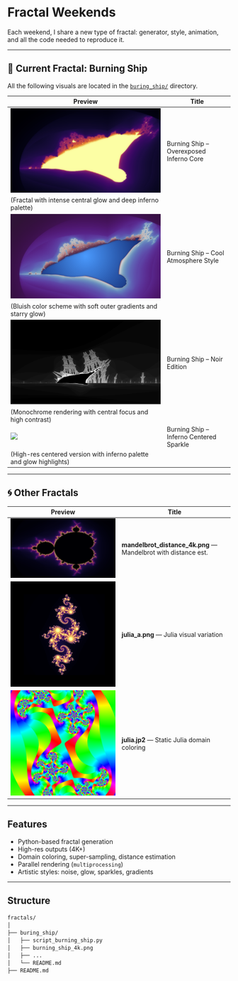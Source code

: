 # Fractal Weekends

Each weekend, I share a new type of fractal: generator, style, animation, and all the code needed to reproduce it.

---

## 🔷 Current Fractal: Burning Ship

All the following visuals are located in the [`buring_ship/`](./buring_ship) directory.

| Preview | Title |
|--------|-------|
| ![](./buring_ship/burning_ship_4k.png) | Burning Ship – Overexposed Inferno Core
(Fractal with intense central glow and deep inferno palette)|
| ![](./buring_ship/burning_ship_4k_ultra.png) |Burning Ship – Cool Atmosphere Style
(Bluish color scheme with soft outer gradients and starry glow) |
| ![](./buring_ship/burning_ship_bateau_centre_4k.png) |Burning Ship – Noir Edition
(Monochrome rendering with central focus and high contrast) |
| ![](./buring_ship/burning_ship_inferno.png) |Burning Ship – Inferno Centered Sparkle
(High-res centered version with inferno palette and glow highlights) |

---

## 🌀 Other Fractals

| Preview | Title |
|--------|-------|
| ![](./buring_ship/mandelbrot_distance_4k.png) | **mandelbrot_distance_4k.png** — Mandelbrot with distance est. |
| ![](./buring_ship/julia_a.png) | **julia_a.png** — Julia visual variation |
| ![](./buring_ship/julia_fra.png) | **julia.jp2** — Static Julia domain coloring |

---

## Features

- Python-based fractal generation
- High-res outputs (4K+)
- Domain coloring, super-sampling, distance estimation
- Parallel rendering (`multiprocessing`)
- Artistic styles: noise, glow, sparkles, gradients

---

## Structure

```bash
fractals/
│
├── buring_ship/
│   ├── script_burning_ship.py
│   ├── burning_ship_4k.png
│   ├── ...
│   └── README.md
├── README.md
